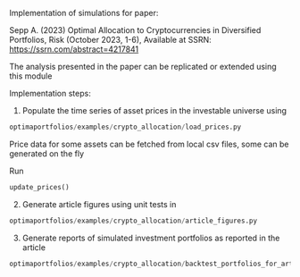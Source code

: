 Implementation of simulations for paper:

Sepp A. (2023) Optimal Allocation to Cryptocurrencies in Diversified Portfolios,
Risk (October 2023, 1-6), Available at SSRN: https://ssrn.com/abstract=4217841

The analysis presented in the paper can be replicated or extended using this module

Implementation steps:
1) Populate the time series of asset prices in the investable universe using
```python 
optimaportfolios/examples/crypto_allocation/load_prices.py
```

Price data for some assets can be fetched from local csv files, some can be generated on the fly 

Run
```python 
update_prices() 
```

2) Generate article figures using unit tests in
 ```python 
optimaportfolios/examples/crypto_allocation/article_figures.py
```

3) Generate reports of simulated investment portfolios as reported in the article
 ```python 
optimaportfolios/examples/crypto_allocation/backtest_portfolios_for_article.py
```

